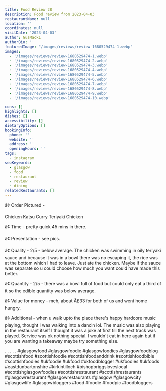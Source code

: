```yaml
---
title: Food Review 28
description: Food review from 2023-04-03
restaurantName: null
location: ''
coordinates: null
visitDate: '2023-04-03'
author: GusMack1
authorBio: ''
featuredImage: "/images/reviews/review-1680529474-1.webp"
images:
  - '/images/reviews/review-1680529474-1.webp'
  - '/images/reviews/review-1680529474-2.webp'
  - '/images/reviews/review-1680529474-3.webp'
  - '/images/reviews/review-1680529474-4.webp'
  - '/images/reviews/review-1680529474-5.webp'
  - '/images/reviews/review-1680529474-6.webp'
  - '/images/reviews/review-1680529474-7.webp'
  - '/images/reviews/review-1680529474-8.webp'
  - '/images/reviews/review-1680529474-9.webp'
  - '/images/reviews/review-1680529474-10.webp'

cons: []
highlights: []
dishes: []
accessibility: []
dietaryOptions: []
bookingInfo:
  phone: ''
  website: ''
  address: ''
  openingHours: ''
tags:
  - instagram
seoKeywords:
  - glasgow
  - food
  - restaurant
  - review
  - dining
relatedRestaurants: []
---
```

â¢ Order Pictured - 

Chicken Katsu Curry 
Teriyaki Chicken

â¢ Time - pretty quick 45 mins in there.

â¢ Presentation - see pics.

â¢ Quality - 2/5 -  below average. The chicken was swimming in oily teriyaki sauce and because it was in a bowl there was no escaping it, the rice was at the bottom which I had to leave. Just ate the chicken. Maybe if the sauce was separate so u could choose how much you want could have made this better.

â¢ Quantity - 2/5 - there was a bowl full of food but could only eat a third of it so the edible quantity was below average.

â¢ Value for money - meh, about Â£33 for both of us and went home hungry.

â¢ Additional - when u walk upto the place there's happy hardcore music playing, thought I was walking into a dancin lol. The music was also playing in the restaurant itself I thought it was a joke at first till the next track was played. Service was ok nothing special. I wouldn't eat in here again but if you are wanting a takeaway maybe try something else. 

.
.
.
.
.
#glasgowfood #glasgowfoodie #glasgowfoodies #glasgowfoodblog #scottishfood #scottishfoodie #scottishfoodanddrink #scottishfoodbible #scottishfoodies #ukfoodie #ukfood #ukfoodblogger #ukfoodies #ukfoods #eastdunbartonshire #kirkintilloch #bishopbriggsloveslocal #scottishglasgowfoodies #scottishrestaurant #scottishrestaurants #glasgowrestaurant #glasgowrestaurants #glasgow #glasgowcity #glasgowlife #glasgowbloggers #food #foodie #foodpic #foodbloggers
